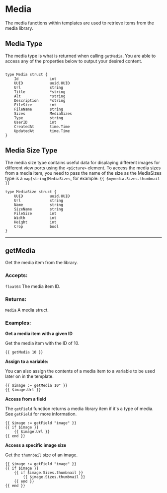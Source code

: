 # Media

The media functions within templates are used to retrieve items from the media library.

## Media Type
The media type is what is returned when calling `getMedia`. You are able to access any of the
properties below to output your desired content. 
```

type Media struct {
	Id				int				
	UUID 			uuid.UUID			
	Url 			string				
	Title			*string 			
	Alt				*string 			
	Description		*string 			
	FileSize		int 			
	FileName		string 				
	Sizes 			MediaSizes		 	
	Type			string 				
	UserID			int					
	CreatedAt		time.Time			
	UpdatedAt		time.Time		
}
```

## Media Size Type
The media size type contains useful data for displaying different images for different view ports using the
`<picture>` element.
To access the media sizes from a media item, you need to pass the name of the size as the MediaSizes
type is a `map[string]MediaSizes`, for example: `{{ $mymedia.Sizes.thumbnail }}`

```
type MediaSize struct {
	UUID 			uuid.UUID		
	Url 			string				
	Name			string 				
	SizeName 		string 				
	FileSize		int 				
	Width			int 				
	Height			int 				
	Crop			bool 				
}
```
___

## getMedia

Get the media item from the library.

### Accepts: 

`float64` The media item ID.

### Returns:

`Media` A media struct.

### Examples:

**Get a media item with a given ID**

Get the media item with the ID of 10.

```
{{ getMedia 10 }}
```

**Assign to a variable:**

You can also assign the contents of a media item to a variable to be used later on in the template.

```
{{ $image := getMedia 10" }}
{{ $image.Url }}
```

**Access from a field**

The `getField` function returns a media library item if it's a type of media.
See `getField` for more information.

```
{{ $image := getField "image" }}
{{ if $image }}
    {{ $image.Url }}
{{ end }}
```

**Access a specific image size**

Get the `thumnbail` size of an image.

```
{{ $image := getField "image" }}
{{ if $image }}
    {{ if $image.Sizes.thumbnail }}
        {{ $image.Sizes.thumbnail }}
    {{ end }}
{{ end }}
```
